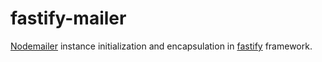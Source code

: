 # fastify-mailer
[Nodemailer](https://www.nodemailer.com) instance initialization and encapsulation in [fastify](https://www.github.com/fastify/fastify) framework.
